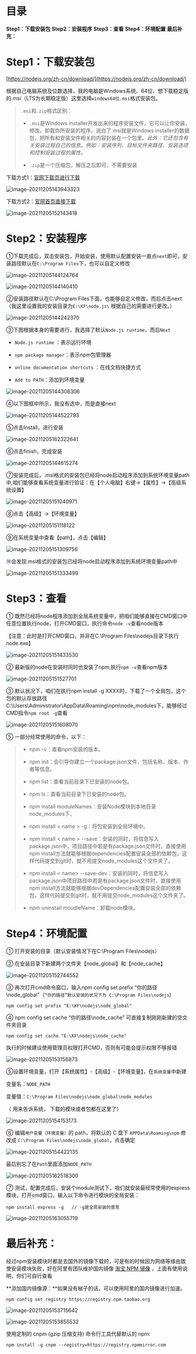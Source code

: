 # 目录

**Step1：下载安装包**
**Step2：安装程序**
**Step3：查看**
**Step4：环境配置**
**最后补充：**


# **Step1：下载安装包**

[https://nodejs.org/zh-cn/download/](https://nodejs.org/zh-cn/download/)

根据自己电脑系统及位数选择，我的电脑是Windows系统、64位、想下载稳定版的.msi（LTS为长期稳定版）这里选择`windows64位.msi`格式安装包。

> `.msi`和`.zip`格式区别：
>
> *   `.msi`是Windows installer开发出来的程序安装文件，它可以让你安装，修改，卸载你所安装的程序。说白了.msi就是Windows installer的数据包，把所有和安装文件相关的内容封装在一个包里。*此外：它还包含有关安装过程自己的信息。例如：安装序列、目标文件夹路径、安装选项和控制安装过程的属性。*
>
>
> *   `.zip`是一个压缩包，解压之后即可，不需要安装

下载方式1：[官网下载页进行下载](https://nodejs.org/zh-cn/download/)

![image-20211205143943323](https://gitee.com/vmu/cimg/raw/master/img/17292848-90c084798f11f981.png) 

下载方式2：[官网首页直接下载](https://nodejs.org/zh-cn/)

![image-20211205152143418](https://gitee.com/vmu/cimg/raw/master/img/17292848-ff3b882a058322c8.png) 

# **Step2：安装程序**

①下载完成后，双击安装包，开始安装，使用默认配置安装一直点`next`即可，安装路径默认在`C:\Program Files`下，也可以自定义修改

![image-20211205144124764](https://gitee.com/vmu/cimg/raw/master/img/17292848-71478642e9da184e.png) 

![image-20211205144140410](https://gitee.com/vmu/cimg/raw/master/img/17292848-3863129cc65440e8.png) 

②安装路径默认在C:\Program Files下面，也能够自定义修改，而后点击next（我这里设置我的安装目录为`E:\KF\node.js\` 根据自己的需要进行更改。）

![image-20211205144242370](https://gitee.com/vmu/cimg/raw/master/img/17292848-a892e5ca48fcd4ff.png) 

③下图根据本身的需要进行，我选择了默认`Node.js runtime`，而后`Next`

*   `Node.js runtime` ：表示运行环境

*   `npm package manager`：表示npm包管理器

*   `online documentation shortcuts` ：在线文档快捷方式

*   `Add to PATH`：添加到环境变量

![image-20211205144308306](https://gitee.com/vmu/cimg/raw/master/img/17292848-24b8da16c2e94525.png) 

④以下图框中所示，我没有选中，而是直接next

![image-20211205144522793](https://gitee.com/vmu/cimg/raw/master/img/17292848-090b171f10af678a.png) 

⑤点击Install，进行安装

![image-20211205162322641](https://gitee.com/vmu/cimg/raw/master/img/17292848-55410341ddaf7ac7.png) 

⑥点击finish，完成安装

![image-20211205144615274](https://gitee.com/vmu/cimg/raw/master/img/17292848-dc030ecf42451b11.png) 

⑦安装完成后，.msi格式的安装包已经将node启动程序添加到系统环境变量path中,咱们能够查看系统变量进行验证：在【个人电脑】右键→【属性】→【高级系统设置】

![image-20211205151040971](https://gitee.com/vmu/cimg/raw/master/img/17292848-1ad96cd46c3e9732.png) 

⑧点击【高级】→【环境变量】

![image-20211205151118122](https://gitee.com/vmu/cimg/raw/master/img/17292848-373be32ac42d0f52.png) 

⑨在系统变量中查看【path】，点击【编辑】

![image-20211205151309756](https://gitee.com/vmu/cimg/raw/master/img/17292848-f55a12fa0f3002d1.png) 

⑩会发现.msi格式的安装包已经将node启动程序添加到系统环境变量path中

![image-20211205151333499](https://gitee.com/vmu/cimg/raw/master/img/17292848-24427afdaa5f5377.png) 

# **Step3：查看**

① 既然已经将node程序添加到全局系统变量中，把咱们能够直接在CMD窗口中任意位置执行node，打开CMD窗口，执行命令`node -v`查看node版本

【注意：此时是打开CMD窗口，并非在C:\Program Files\nodejs目录下执行node.exe】

![image-20211205151433530](https://gitee.com/vmu/cimg/raw/master/img/17292848-63fd447a39652d8f.png) 

② 最新版的node在安装时同时也安装了npm,执行`npm -v`查看npm版本

![image-20211205151527701](https://gitee.com/vmu/cimg/raw/master/img/17292848-3d502641b4aec801.png) 

③ 默认状况下，咱们在执行npm install -g XXXX时，下载了一个全局包，这个包的默认存放路径C:\Users\Administrator\AppData\Roaming\npm\node_modules下，能够经过CMD指令`npm root -g`查看

![image-20211205151608070](https://gitee.com/vmu/cimg/raw/master/17292848-af289528c2924505.png) 

⑤ 一部分经常使用的命令，以下：

> *   npm -v：查看npm安装的版本。
>
>
> *   npm init：会引导你建立一个package.json文件，包括名称、版本、作者等信息。
>
>
> *   npm list：查看当前目录下已安装的node包。
>
>
> *   npm ls：查看当前目录下已安装的node包。
>
>
> *   npm install moduleNames：安装Node模块到本地目录node_modules下。
>
>
> *   npm install < name > -g：将包安装到全局环境中。
>
>
> *   npm install < name > --save：安装的同时，将信息写入package.json中，项目路径中若是有package.json文件时，直接使用npm install方法就能够根据dependencies配置安装全部的依赖包，这样代码提交到git时，就不用提交node_modules这个文件夹了。
>
>
> *   npm install < name> --save-dev：安装的同时，将信息写入package.json中项目路径中若是有package.json文件时，直接使用npm install方法就能够根据devDependencies配置安装全部的依赖包，这样代码提交到git时，就不用提交node_modules这个文件夹了。
>
>
> *   npm uninstall moudleName：卸载node模块。

# **Step4：环境配置**

① 打开安装的目录（默认安装情况下在C:\Program Files\nodejs）

② 在安装目录下新建两个文件夹【node_global】和【node_cache】

![image-20211205152744552](https://gitee.com/vmu/cimg/raw/master/img/17292848-77c78a0bec8ecc15.png) 

③ 再次打开cmd命令窗口，输入npm config set prefix “你的路径\node_global”（`“你的路径”默认安装的状况下为 C:\Program Files\nodejs`）

```
npm config set prefix "E:\KF\nodejs\node_global"
```

④ npm config set cache “你的路径\node_cache” 可直接复制刚刚新建的空文件夹目录

```
npm config set cache "E:\KF\nodejs\node_cache"
```

执行的时候建议使用管理员权限打开CMD，否则有可能会提示权限不够报错

![image-20211205153156873](https://gitee.com/vmu/cimg/raw/master/img/17292848-9733abcc36ee708d.png) 

⑤设置环境变量，打开【系统属性】-【高级】-【环境变量】，在`系统变量`中新建

变量名：`NODE_PATH`

变量值：`C:\Program Files\nodejs\node_global\node_modules`

（ 用来告诉系统， 下载的模块或者包都在这里了）

![image-20211205154153173](https://gitee.com/vmu/cimg/raw/master/img/17292848-a4a5af3f681aff7e.png) 

⑥ 编辑`用户变量（环境变量）`的 path，将默认的 C 盘下 `APPData\Roaming\npm` 修改成 `C:\Program Files\nodejs\node_global`，点击确定

![image-20211205154422135](https://gitee.com/vmu/cimg/raw/master/img/17292848-857496d1ffa32fd0.png) 

最后别忘了在`Path`里面添加`NODE_PATH`

![image-20211205162518300](https://gitee.com/vmu/cimg/raw/master/img/17292848-508a278859597b6f.png) 

⑦ 测试，配置完成后，安装个module测试下，咱们就安装最经常使用的express模块，打开cmd窗口，输入以下命令进行模块的全局安装：

```
npm install express -g   // -g是全局安装的意思
```

![image-20211205163055719](https://gitee.com/vmu/cimg/raw/master/img/17292848-20ef62539b381fff.png) 

# **最后补充：**

经过npm安装模块时都是去国外的镜像下载的，可是有的时候因为网络等缘由致使安装模块失败，好在阿里有团队维护国内镜像 [淘宝 NPM 镜像](https://npmmirror.com/) ，上面有使用说明，你们可自行查看

**添加国内镜像源：**如果没有梯子的话，可以使用阿里的国内镜像进行加速。

```
npm config set registry https://registry.npm.taobao.org
```

![image-20211205153715642](https://gitee.com/vmu/cimg/raw/master/img/17292848-174a70f9ca833b3e.png) 

![image-20211205153855532](https://gitee.com/vmu/cimg/raw/master/img/17292848-899d6229f9c1fd54.png) 

使用定制的 cnpm (gzip 压缩支持) 命令行工具代替默认的 npm:

```
npm install -g cnpm --registry=https://registry.npmmirror.com
```
